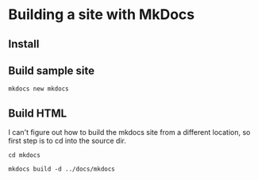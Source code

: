 # Building a site with MkDocs

## Install

## Build sample site

`mkdocs new mkdocs`

## Build HTML

I can't figure out how to build the mkdocs site from a different location, so first step is to cd into the source dir.

`cd mkdocs`

`mkdocs build -d ../docs/mkdocs`